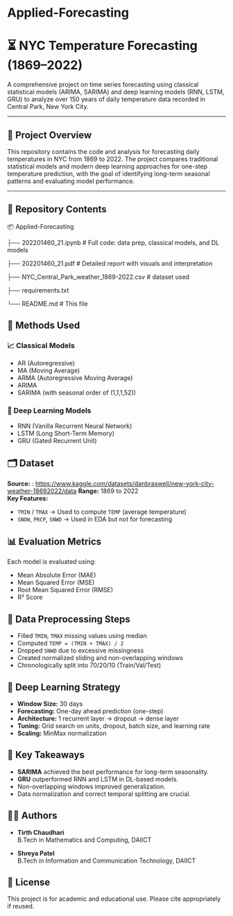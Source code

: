 # Applied-Forecasting

# ⏳ NYC Temperature Forecasting (1869–2022)

A comprehensive project on time series forecasting using classical statistical models (ARIMA, SARIMA) and deep learning models (RNN, LSTM, GRU) to analyze over 150 years of daily temperature data recorded in Central Park, New York City.

---

## 📌 Project Overview

This repository contains the code and analysis for forecasting daily temperatures in NYC from 1869 to 2022. The project compares traditional statistical models and modern deep learning approaches for one-step temperature prediction, with the goal of identifying long-term seasonal patterns and evaluating model performance.

---

## 📁 Repository Contents

📦 Applied-Forecasting

├── 202201460_21.ipynb # Full code: data prep, classical models, and DL models

├── 202201460_21.pdf # Detailed report with visuals and interpretation

├── NYC_Central_Park_weather_1869-2022.csv # dataset used

├── requirements.txt

└── README.md # This file

## 🧪 Methods Used

### 📈 Classical Models
- AR (Autoregressive)
- MA (Moving Average)
- ARMA (Autoregressive Moving Average)
- ARIMA
- SARIMA (with seasonal order of (1,1,1,52))

### 🤖 Deep Learning Models
- RNN (Vanilla Recurrent Neural Network)
- LSTM (Long Short-Term Memory)
- GRU (Gated Recurrent Unit)


## 🗂 Dataset

**Source:** : https://www.kaggle.com/datasets/danbraswell/new-york-city-weather-18692022/data 
**Range:** 1869 to 2022  
**Key Features:**
- `TMIN` / `TMAX` → Used to compute `TEMP` (average temperature)
- `SNOW`, `PRCP`, `SNWD` → Used in EDA but not for forecasting

## 📊 Evaluation Metrics

Each model is evaluated using:
- Mean Absolute Error (MAE)
- Mean Squared Error (MSE)
- Root Mean Squared Error (RMSE)
- R² Score


## 🧹 Data Preprocessing Steps

- Filled `TMIN`, `TMAX` missing values using median
- Computed `TEMP = (TMIN + TMAX) / 2`
- Dropped `SNWD` due to excessive missingness
- Created normalized sliding and non-overlapping windows
- Chronologically split into 70/20/10 (Train/Val/Test)


## 🧠 Deep Learning Strategy

- **Window Size:** 30 days
- **Forecasting:** One-day ahead prediction (one-step)
- **Architecture:** 1 recurrent layer → dropout → dense layer
- **Tuning:** Grid search on units, dropout, batch size, and learning rate
- **Scaling:** MinMax normalization



## 📌 Key Takeaways

- **SARIMA** achieved the best performance for long-term seasonality.
- **GRU** outperformed RNN and LSTM in DL-based models.
- Non-overlapping windows improved generalization.
- Data normalization and correct temporal splitting are crucial.


## 👨‍💻 Authors

- **Tirth Chaudhari**  
  B.Tech in Mathematics and Computing, DAIICT

- **Shreya Patel**  
  B.Tech in Information and Communication Technology, DAIICT

## 📄 License
This project is for academic and educational use. Please cite appropriately if reused.

